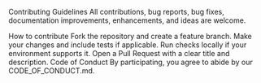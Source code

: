 Contributing Guidelines
All contributions, bug reports, bug fixes, documentation improvements, enhancements, and ideas are welcome.

How to contribute
Fork the repository and create a feature branch.
Make your changes and include tests if applicable.
Run checks locally if your environment supports it.
Open a Pull Request with a clear title and description.
Code of Conduct
By participating, you agree to abide by our CODE_OF_CONDUCT.md.
